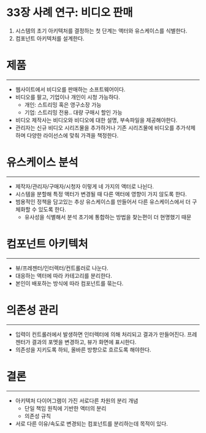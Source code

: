 # 33장 사례 연구: 비디오 판매

1. 시스템의 초기 아키텍처를 결정하는 첫 단계는 액터와 유스케이스를 식별한다.
2. 컴포넌트 아키텍처를 설계한다.

# 제품

---

- 웹사이트에서 비디오를 판매하는 소프트웨어이다.
- 비디오를 팔고, 기업이나 개인이 시청 가능하다.
    - 개인: 스트리밍 혹은 영구소장 가능
    - 기업: 스트리밍 전용.. 대량 구매시 할인 가능
- 비디오 제작사는 비디오와 비디오에 대한 설명, 부속파일을 제공해야한다.
- 관리자는 신규 비디오 시리즈물을 추가하거나 기존 시리즈물에 비디오를 추가삭제하며 다양한 라이선스에 맞춰 가격을 책정한다.

# 유스케이스 분석

---

- 제작자/관리자/구매자/시청자 이렇게 네 가지의 액터로 나뉜다.
- 시스템을 분할해 특정 액터가 변경될 때 다른 액터에 영향이 가지 않도록 한다.
- 범용적인 정책을 담고있는 추상 유스케이스를 만들어서 다른 유스케이스에서 더 구체화할 수 있도록 한다.
    - 유사성을 식별해서 분석 초기에 통합하는 방법을 찾는편이 더 현명했기 때문

# 컴포넌트 아키텍처

---

- 뷰/프레젠터/인터렉터/컨트롤러로 나눈다.
- 대응하는 액터에 따라 카테고리를 분리한다.
- 본인이 배포하는 방식에 따라 컴포넌트를 묶는다.

# 의존성 관리

---

- 입력이 컨트롤러에서 발생하면 인터렉터에 의해 처리되고 결과가 만들어진다. 프레젠터가 결과의 포멧을 변경하고, 뷰가 화면에 표시한다.
- 의존성을 지키도록 하되, 올바른 방향으로 흐르도록 해야한다.

# 결론

---

- 아키텍처 다이어그램이 가진 서로다른 차원의 분리 개념
    - 단일 책임 원칙에 기반한 액터의 분리
    - 의존성 규칙
- 서로 다른 이유/속도로 변경되는 컴포넌트를 분리하는데 목적이 있다.